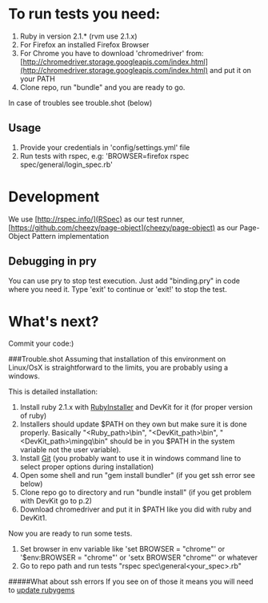 # To run tests you need:
1. Ruby in version 2.1.* (rvm use 2.1.x)
2. For Firefox an installed Firefox Browser
3. For Chrome you have to download 'chromedriver' from:
[http://chromedriver.storage.googleapis.com/index.html](http://chromedriver.storage.googleapis.com/index.html)
and put it on your PATH
4. Clone repo, run "bundle" and you are ready to go.

In case of troubles see trouble.shot (below)

## Usage
1. Provide your credentials in 'config/settings.yml' file
2. Run tests with rspec, e.g: 'BROWSER=firefox rspec spec/general/login_spec.rb'

# Development
We use [http://rspec.info/](RSpec) as our test runner, [https://github.com/cheezy/page-object](cheezy/page-object) as our Page-Object Pattern implementation

## Debugging in pry
You can use pry to stop test execution. Just add "binding.pry" in code where you need it.
Type 'exit' to continue or 'exit!' to stop the test.

# What's next?
Commit your code:)

###Trouble.shot
Assuming that installation of this environment on Linux/OsX is straightforward to the limits, you are probably using a windows.

This is detailed installation:

1. Install ruby 2.1.x with [RubyInstaller](http://rubyinstaller.org/downloads/) and DevKit for it (for proper version of ruby)
2. Installers should update $PATH on they own but make sure it is done properly. Basically "<Ruby_path>\bin", "<DevKit_path>\bin", "<DevKit_path>\mingq\bin" should be in you $PATH in the system variable not the user variable).
3. Install [Git](http://git-scm.com/book/en/v2/Getting-Started-Installing-Git) (you probably want to use it in windows command line to select proper options during installation)
4. Open some shell and run "gem install bundler" (if you get ssh error see below)
5. Clone repo go to directory and run "bundle install" (if you get problem with DevKit go to p.2)
6. Download chromedriver and put it in $PATH like you did with ruby and DevKit1.

Now you are ready to run some tests.

1. Set browser in env variable like 'set BROWSER = "chrome"' or '$env:BROWSER = "chrome"' or 'setx BROWSER "chrome"' or whatever
2. Go to repo path and run tests "rspec spec\general\<your_spec>.rb"

#####What about ssh errors
If you see on of those it means you will need to [update rubygems](https://gist.github.com/luislavena/f064211759ee0f806c88#installing-using-update-packages-new)
